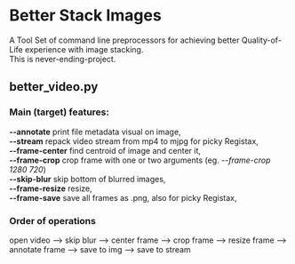 # Better Stack Images
A Tool Set of command line preprocessors for achieving better Quality-of-Life experience with image stacking.  
This is never-ending-project.

## better_video.py
### Main (target) features:  
**--annotate**  print file metadata visual on image,  
**--stream**    repack video stream from mp4 to mjpg for picky Registax,  
**--frame-center**    find centroid of image and center it,  
**--frame-crop**      crop frame with one or two arguments (eg. *--frame-crop 1280 720*)  
**--skip-blur**       skip bottom of blurred images,  
**--frame-resize**    resize,  
**--frame-save**      save all frames as .png, also for picky Registax,  

### Order of operations
 open video --> skip blur --> center frame --> crop frame --> resize frame --> annotate frame --> save to img --> save to stream